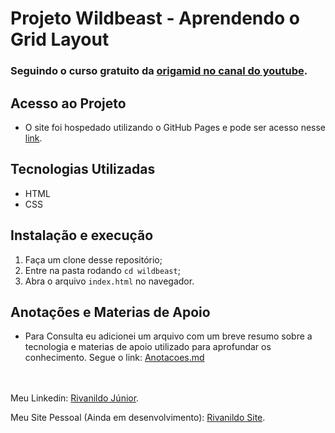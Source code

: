 # Projeto Wildbeast - Aprendendo o Grid Layout

### Seguindo o curso gratuito da [origamid no canal do youtube](https://www.youtube.com/watch?v=hKXOVD2Yrj8&t=47s).

## Acesso ao Projeto

  - O site foi hospedado utilizando o GitHub Pages e pode ser acesso nesse [link](https://rivanildojr.github.io/wildbeast/).

## Tecnologias Utilizadas

  - HTML
  - CSS

## Instalação e execução

  1. Faça um clone desse repositório;
  2. Entre na pasta rodando `cd wildbeast`;
  3. Abra o arquivo `index.html` no navegador.

## Anotações e Materias de Apoio

  - Para Consulta eu adicionei um arquivo com um breve resumo sobre a tecnologia e materias de apoio utilizado para aprofundar os conhecimento. Segue o link: [Anotacoes.md](./anotacoes/Anotacoes.md)


\
\
Meu Linkedin: [Rivanildo Júnior](https://www.linkedin.com/in/rivanildojunior).

Meu Site Pessoal (Ainda em desenvolvimento): [Rivanildo Site](https://rivanildojr.github.io/rivanildojr-imersaocss/).